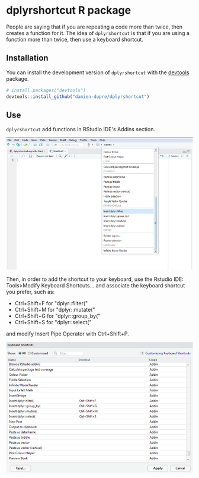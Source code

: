 dplyrshortcut R package
=======

People are saying that if you are repeating a code more than twice, then creates a function for it. The idea of `dplyrshortcut` is that if you are using a function more than twice, then use a keyboard shortcut.

## Installation

You can install the development version of `dplyrshortcut` with the [devtools](https://http://devtools.r-lib.org) package.

``` r
# install.packages("devtools")
devtools::install_github("damien-dupre/dplyrshortcut")
```

## Use

`dplyrshortcut` add functions in RStudio IDE's Addins section.

![Addins section in Rstudio IDE.](vignettes/img/img_01.png)

Then, in order to add the shortcut to your keyboard, use the Rstudio IDE: Tools>Modify Keyboard Shortcuts... and associate the keyboard shortcut you prefer, such as:

* Ctrl+Shift+F for "dplyr::filter("
* Ctrl+Shift+M for "dplyr::mutate("
* Ctrl+Shift+G for "dplyr::group_by("
* Ctrl+Shift+S for "dplyr::select("

and modify Insert Pipe Operator with Ctrl+Shift+P.

![Modify Keyboard Shortcuts with RStudio IDE.](vignettes/img/img_02.png)
